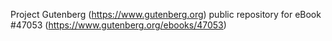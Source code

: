 Project Gutenberg (https://www.gutenberg.org) public repository for eBook #47053 (https://www.gutenberg.org/ebooks/47053)
